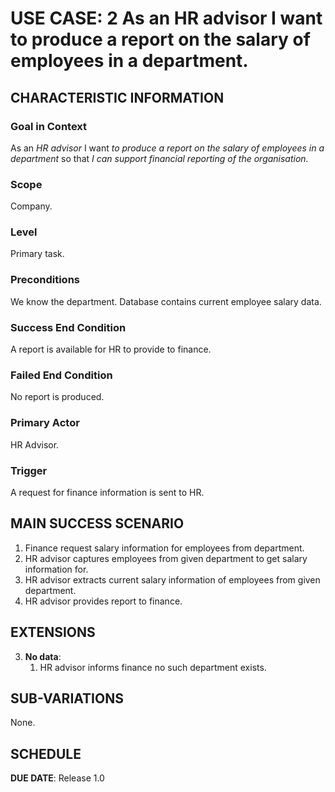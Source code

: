 # USE CASE: 2 As an HR advisor I want to produce a report on the salary of employees in a department.

## CHARACTERISTIC INFORMATION

### Goal in Context

As an *HR advisor* I want *to produce a report on the salary of employees in a department* so that *I can support financial reporting of the organisation.*

### Scope

Company.

### Level

Primary task.

### Preconditions

We know the department. Database contains current employee salary data.

### Success End Condition

A report is available for HR to provide to finance.

### Failed End Condition

No report is produced.

### Primary Actor

HR Advisor.

### Trigger

A request for finance information is sent to HR.

## MAIN SUCCESS SCENARIO

1. Finance request salary information for employees from department.
2. HR advisor captures employees from given department to get salary information for.
3. HR advisor extracts current salary information of employees from given department.
4. HR advisor provides report to finance.

## EXTENSIONS

3. **No data**:
    1. HR advisor informs finance no such department exists.

## SUB-VARIATIONS

None.

## SCHEDULE

**DUE DATE**: Release 1.0
